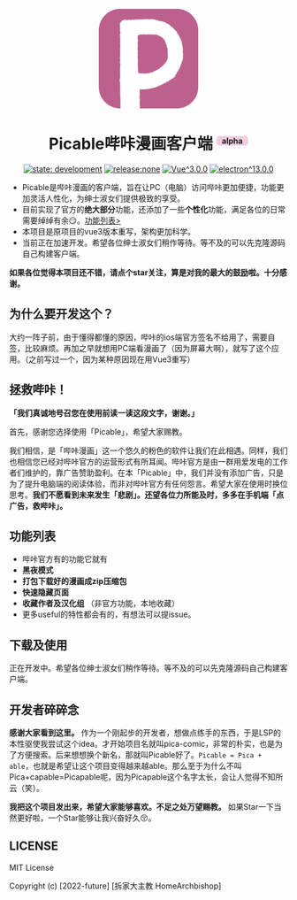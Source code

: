 <p align="center"><img width="180" src="./static/logos/logo-256x256.png" alt="Pica-comic logo"></p>

<h1 align="center">Picable哔咔漫画客户端
	<sup style="
		background: #d66e9e55;
    border-radius: .35em;
    font-size: .5em;
		padding: 0 10px;
	">alpha</sup>
</h1>

<p align="center">
  <!--<a href="."><img src="https://img.shields.io/badge/Node-6.0.0%2B-green" alt="node_6+"></a>
  <a href="."><img src="https://img.shields.io/badge/npm-3.0.0%2B-green" alt="npm_v3+"></a>
  <a href="."><img src="https://img.shields.io/badge/LANG-JS/TS-gold" alt="lang:ts/js"></a>-->
  <a href="."><img src="https://img.shields.io/badge/state-under development-darkblue" alt="state: development"></a>
  <a href="."><img src="https://img.shields.io/badge/release-none-green" alt="release:none"></a>
  <a href="."><img src="https://img.shields.io/badge/Vue-^3.0.0-brightgreen" alt="Vue^3.0.0"></a>
  <a href="."><img src="https://img.shields.io/badge/electron-^13.0.0-75C0D0" alt="electron^13.0.0"></a>
</p>


* Picable是哔咔漫画的客户端，旨在让PC（电脑）访问哔咔更加便捷，功能更加灵活人性化，为绅士淑女们提供极致的享受。
* 目前实现了官方的**绝大部分**功能，还添加了一些**个性化**功能，满足各位的日常需要绰绰有余😏。[功能列表>](#功能列表)
* 本项目是原项目的vue3版本重写，架构更加科学。
* 当前正在加速开发。希望各位绅士淑女们稍作等待。等不及的可以先克隆源码自己构建客户端。

**如果各位觉得本项目还不错，请点个star关注，算是对我的最大的鼓励啦。十分感谢。**



## 为什么要开发这个？

大约一阵子前，由于懂得都懂的原因，哔咔的ios端官方签名不给用了，需要自签，比较麻烦。再加之早就想用PC端看漫画了（因为屏幕大啊），就写了这个应用。（之前写过一个，因为某种原因现在用Vue3重写）



## 拯救哔咔！

**「我们真诚地号召您在使用前读一读这段文字，谢谢。」**

首先，感谢您选择使用「Picable」，希望大家赐教。

我们相信，是「哔咔漫画」这一个悠久的粉色的软件让我们在此相遇。同样，我们也相信您已经对哔咔官方的运营形式有所耳闻。哔咔官方是由一群用爱发电的工作者们维护的，靠广告赞助盈利。在本「Picable」中，我们并没有添加广告，只是为了提升电脑端的阅读体验，而非对哔咔官方有任何怨言。希望大家在使用时换位思考。**我们不愿看到未来发生「悲剧」。还望各位力所能及时，多多在手机端「点广告，救哔咔」。**

 

## 功能列表

* 哔咔官方有的功能它就有
* **黑夜模式**
* **打包下载好的漫画成zip压缩包**
* **快速隐藏页面**
* **收藏作者及汉化组** （非官方功能，本地收藏）
* 更多useful的特性都会有的，有想法可以提issue。



## 下载及使用

正在开发中。希望各位绅士淑女们稍作等待。等不及的可以先克隆源码自己构建客户端。



## 开发者碎碎念

**感谢大家看到这里。** 作为一个刚起步的开发者，想做点练手的东西，于是LSP的本性驱使我尝试这个idea。才开始项目名就叫pica-comic，非常的朴实，也是为了方便搜索。后来想想换个新名，那就叫Picable好了。`Picable = Pica + able`，也就是希望让这个项目变得越来越able。那么至于为什么不叫Pica+capable=Picapable呢，因为Picapable这个名字太长，会让人觉得不知所云（笑）。

**我把这个项目发出来，希望大家能够喜欢。不足之处万望赐教。** 如果Star一下当然更好啦，一个Star能够让我兴奋好久😚。



## LICENSE

MIT License

Copyright (c) [2022-future] [拆家大主教 HomeArchbishop]


